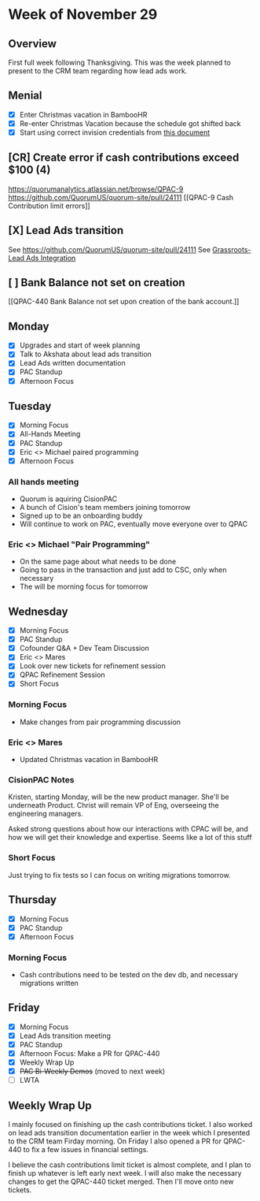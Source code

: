 # Week of November 29

## Overview

First full week following Thanksgiving. This was the week planned to present to the CRM team regarding how lead ads work.

## Menial
 - [x] Enter Christmas vacation in BambooHR
 - [x] Re-enter Christmas Vacation because the schedule got shifted back
 - [x] Start using correct invision credentials from [this document][gdocs_design]

[gdocs_design]: https://docs.google.com/document/d/1CJlU0p7I6VU45EQ0pwP0e8uZ8Aqtw81E16D3Yw2saLg/edit#heading=h.fu0v0jyfzav7

## [CR] Create error if cash contributions exceed $100 (4)
https://quorumanalytics.atlassian.net/browse/QPAC-9
https://github.com/QuorumUS/quorum-site/pull/24111
[[QPAC-9 Cash Contribution limit errors]]

## [X] Lead Ads transition
See https://github.com/QuorumUS/quorum-site/pull/24111
See [Grassroots-Lead Ads Integration](Grassroots-Lead%20Ads%20Integration.md)

## [ ] Bank Balance not set on creation
[[QPAC-440 Bank Balance not set upon creation of the bank account.]]

## Monday
 - [x] Upgrades and start of week planning
 - [x] Talk to Akshata about lead ads transition
 - [x] Lead Ads written documentation
 - [x] PAC Standup
 - [x] Afternoon Focus

## Tuesday
 - [x] Morning Focus
 - [x] All-Hands Meeting
 - [x] PAC Standup
 - [x] Eric <> Michael paired programming
 - [x] Afternoon Focus

### All hands meeting
 - Quorum is aquiring CisionPAC
 - A bunch of Cision's team members joining tomorrow
 - Signed up to be an onboarding buddy
 - Will continue to work on PAC, eventually move everyone over to QPAC

### Eric <> Michael "Pair Programming"
 - On the same page about what needs to be done
 - Going to pass in the transaction and just add to CSC, only when necessary
 - The will be morning focus for tomorrow

## Wednesday
 - [x] Morning Focus
 - [x] PAC Standup
 - [x] Cofounder Q&A + Dev Team Discussion
 - [x] Eric <> Mares
 - [x] Look over new tickets for refinement session
 - [x] QPAC Refinement Session
 - [x] Short Focus

### Morning Focus
 - Make changes from pair programming discussion

### Eric <> Mares
 - Updated Christmas vacation in BambooHR

### CisionPAC Notes

Kristen, starting Monday, will be the new product manager. She'll be underneath Product. Christ will remain VP of Eng, overseeing the engineering managers.

Asked strong questions about how our interactions with CPAC will be, and how we will get their knowledge and expertise. Seems like a lot of this stuff

### Short Focus

 Just trying to fix tests so I can focus on writing migrations tomorrow.

## Thursday
 - [x] Morning Focus
 - [x] PAC Standup
 - [x] Afternoon Focus

### Morning Focus
 - Cash contributions need to be tested on the dev db, and necessary migrations written

## Friday
 - [x] Morning Focus
 - [x] Lead Ads transition meeting
 - [x] PAC Standup
 - [x] Afternoon Focus: Make a PR for QPAC-440
 - [x] Weekly Wrap Up
 - [x] ~~PAC Bi-Weekly Demos~~ (moved to next week)
 - [ ] LWTA

## Weekly Wrap Up

I mainly focused on finishing up the cash contributions ticket. I also worked on lead ads transition documentation earlier in the week which I presented to the CRM team Firday morning. On Friday I also opened a PR for QPAC-440 to fix a few issues in financial settings.

I believe the cash contributions limit ticket is almost complete, and I plan to finish up whatever is left early next week. I will also make the necessary changes to get the QPAC-440 ticket merged. Then I'll move onto new tickets.